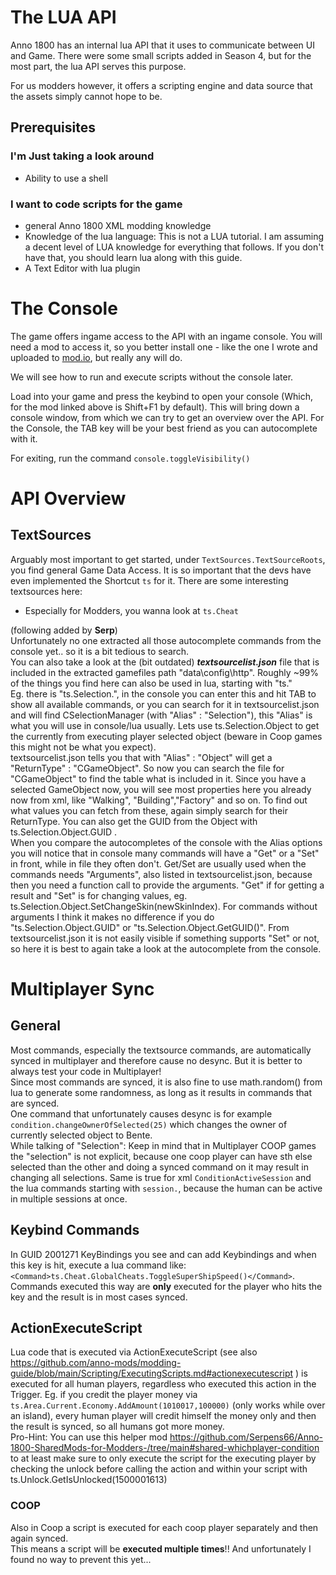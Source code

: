 # The LUA API 

Anno 1800 has an internal lua API that it uses to communicate between UI and Game. There were some small scripts added in Season 4, but for the most part, the lua API serves this purpose. 

For us modders however, it offers a scripting engine and data source that the assets simply cannot hope to be. 

## Prerequisites 

### I'm Just taking a look around
- Ability to use a shell
### I want to code scripts for the game
- general Anno 1800 XML modding knowledge
- Knowledge of the lua language: This is not a LUA tutorial. I am assuming a decent level of LUA knowledge for everything that follows. If you don't have that, you should learn lua along with this guide.
- A Text Editor with lua plugin

# The Console

The game offers ingame access to the API with an ingame console. You will need a mod to access it, so you better install one - like the one I wrote and uploaded to [mod.io](https://mod.io/g/anno-1800/m/console), but really any will do. 

We will see how to run and execute scripts without the console later. 

Load into your game and press the keybind to open your console (Which, for the mod linked above is Shift+F1 by default). This will
bring down a console window, from which we can try to get an overview over the API. For the Console, the TAB key will be your best friend as you can autocomplete with it. 

For exiting, run the command `console.toggleVisibility()`  

# API Overview

## TextSources

Arguably most important to get started, under `TextSources.TextSourceRoots`, you find general Game Data Access. It is so important that the devs have even implemented the Shortcut `ts` for it. There are some interesting textsources here:

- Especially for Modders, you wanna look at `ts.Cheat`


(following added by **Serp**)<br>
Unfortunately no one extracted all those autocomplete commands from the console yet.. so it is a bit tedious to search.<br>
You can also take a look at the (bit outdated) **_textsourcelist.json_** file that is included in the extracted gamefiles path "data\config\http". Roughly ~99% of the things you find here can also be used in lua, starting with "ts."<br>
Eg. there is "ts.Selection.", in the console you can enter this and hit TAB to show all available commands, or you can search for it in textsourcelist.json and will find CSelectionManager (with "Alias" : "Selection"), this "Alias" is what you will use in console/lua usually. Lets use ts.Selection.Object to get the currently from executing player selected object (beware in Coop games this might not be what you expect).<br>
textsourcelist.json tells you that with "Alias" : "Object" will get a "ReturnType" : "CGameObject". So now you can search the file for "CGameObject" to find the table what is included in it. Since you have a selected GameObject now, you will see most  properties here you already now from xml, like "Walking", "Building","Factory" and so on. To find out what values you can fetch from these, again simply search for their ReturnType. You can also get the GUID from the Object with ts.Selection.Object.GUID .<br>
When you compare the autocompletes of the console with the Alias options you will notice that in console many commands will have a "Get" or a "Set" in front, while in file they often don't. Get/Set are usually used when the commands needs "Arguments", also listed in textsourcelist.json, because then you need a function call to provide the arguments. "Get" if for getting a result and "Set" is for changing values, eg. ts.Selection.Object.SetChangeSkin(newSkinIndex). For commands without arguments I think it makes no difference if you do "ts.Selection.Object.GUID" or "ts.Selection.Object.GetGUID()". From textsourcelist.json it is not easily visible if something supports "Set" or not, so here it is best to again take a look at the autocomplete from the console.

# Multiplayer Sync

## General
Most commands, especially the textsource commands, are automatically synced in multiplayer and therefore cause no desync. But it is better to always test your code in Multiplayer!<br>
Since most commands are synced, it is also fine to use math.random() from lua to generate some randomness, as long as it results in commands that are synced.<br>
One command that unfortunately causes desync is for example `condition.changeOwnerOfSelected(25)` which changes the owner of currently selected object to Bente.<br>
While talking of "Selection": Keep in mind that in Multiplayer COOP games the "selection" is not explicit, because one coop player can have sth else selected than the other and doing a synced command on it may result in changing all selections. Same is true for xml `ConditionActiveSession` and the lua commands starting with `session.`, because the human can be active in multiple sessions at once.


## Keybind Commands
In GUID 2001271 KeyBindings you see and can add Keybindings and when this key is hit, execute a lua command like: `<Command>ts.Cheat.GlobalCheats.ToggleSuperShipSpeed()</Command>`.<br>
Commands executed this way are **only** executed for the player who hits the key and the result is in most cases synced.

## ActionExecuteScript
Lua code that is executed via ActionExecuteScript (see also https://github.com/anno-mods/modding-guide/blob/main/Scripting/ExecutingScripts.md#actionexecutescript ) is executed for all human players, regardless who executed this action in the Trigger. Eg. if you credit the player money via `ts.Area.Current.Economy.AddAmount(1010017,100000)` (only works while over an island), every human player will credit himself the money only and then the result is synced, so all humans got more money.<br>
Pro-Hint: You can use this helper mod https://github.com/Serpens66/Anno-1800-SharedMods-for-Modders-/tree/main#shared-whichplayer-condition to at least make sure to only execute the script for the executing player by checking the unlock before calling the action and within your script with ts.Unlock.GetIsUnlocked(1500001613)
### COOP
Also in Coop a script is executed for each coop player separately and then again synced.<br>
This means a script will be **executed multiple times**!! And unfortunately I found no way to prevent this yet...
